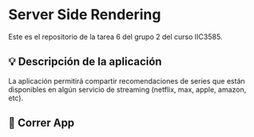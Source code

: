 # Server Side Rendering
Este es el repositorio de la tarea 6 del grupo 2 del curso IIC3585.

## 💡 Descripción de la aplicación
La aplicación permitirá compartir recomendaciones de series que están disponibles en algún servicio de streaming (netflix, max, apple, amazon, etc).
## 🚀 Correr App

